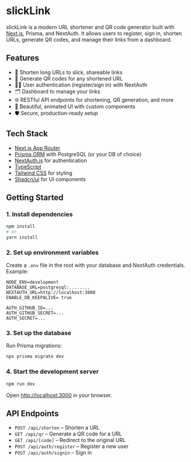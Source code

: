 # slickLink

slickLink is a modern URL shortener and QR code generator built with [Next.js](https://nextjs.org), Prisma, and NextAuth. It allows users to register, sign in, shorten URLs, generate QR codes, and manage their links from a dashboard.

## Features

- 🔗 Shorten long URLs to slick, shareable links
- 📱 Generate QR codes for any shortened URL
- 🧑‍💻 User authentication (register/sign in) with NextAuth
- 🗂️ Dashboard to manage your links
- 🌐 RESTful API endpoints for shortening, QR generation, and more
- 🎨 Beautiful, animated UI with custom components
- 🛡️ Secure, production-ready setup

## Tech Stack

- [Next.js App Router](https://nextjs.org/docs/app)
- [Prisma ORM](https://www.prisma.io/) with PostgreSQL (or your DB of choice)
- [NextAuth.js](https://next-auth.js.org/) for authentication
- [TypeScript](https://www.typescriptlang.org/)
- [Tailwind CSS](https://tailwindcss.com/) for styling
- [Shadcn/ui](https://ui.shadcn.com/) for UI components

## Getting Started

### 1. Install dependencies

```bash
npm install
# or
yarn install
```

### 2. Set up environment variables

Create a `.env` file in the root with your database and NextAuth credentials. Example:

```
NODE_ENV=development
DATABASE_URL=postgresql:........
NEXTAUTH_URL=http://localhost:3000
ENABLE_DB_KEEPALIVE= true

AUTH_GITHUB_ID=...
AUTH_GITHUB_SECRET=...
AUTH_SECRET=...
```

### 3. Set up the database

Run Prisma migrations:

```bash
npx prisma migrate dev
```

### 4. Start the development server

```bash
npm run dev
```

Open [http://localhost:3000](http://localhost:3000) in your browser.


## API Endpoints

- `POST /api/shorten` – Shorten a URL
- `GET /api/qr` – Generate a QR code for a URL
- `GET /api/[code]` – Redirect to the original URL
- `POST /api/auth/register` – Register a new user
- `POST /api/auth/signin` – Sign in
